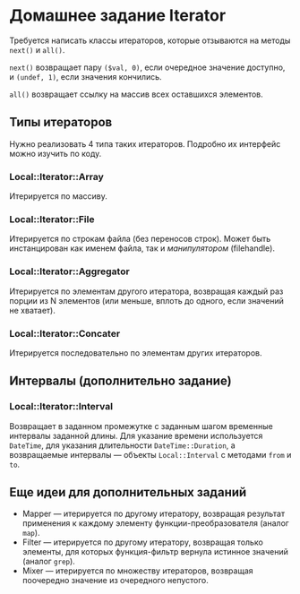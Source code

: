 Домашнее задание Iterator
=========================

Требуется написать классы итераторов, которые отзываются на методы `next()` и `all()`.

`next()` возвращает пару `($val, 0)`, если очередное значение доступно, и `(undef, 1)`, если значения кончились.

`all()` возвращает ссылку на массив всех оставшихся элементов.

Типы итераторов
---------------

Нужно реализовать 4 типа таких итераторов. Подробно их интерфейс можно изучить по коду.

### Local::Iterator::Array

Итерируется по массиву.

### Local::Iterator::File

Итерируется по строкам файла (без переносов строк). Может быть инстанцирован как именем файла, так и _манипулятором_ (filehandle).

### Local::Iterator::Aggregator

Итерируется по элементам другого итератора, возвращая каждый раз порции из N элементов (или меньше, вплоть до одного, если значений не хватает).

### Local::Iterator::Concater

Итерируется последовательно по элементам других итераторов.

Интервалы (дополнительно задание)
---------------------------------

### Local::Iterator::Interval

Возвращает в заданном промежутке с заданным шагом временные интервалы заданной длины. Для указание времени используется `DateTime`, для указания длительности `DateTime::Duration`, а возвращаемые интервалы — объекты `Local::Interval` с методами `from` и `to`.

Еще идеи для дополнительных заданий
-----------------------------------

* Mapper — итерируется по другому итератору, возвращая результат применения к каждому элементу функции-преобразователя (аналог `map`).
* Filter — итерируется по другому итератору, возвращая только элементы, для которых функция-фильтр вернула истинное значений (аналог `grep`).
* Mixer — итерируется по множеству итераторов, возвращая поочередно значение из очередного непустого.
